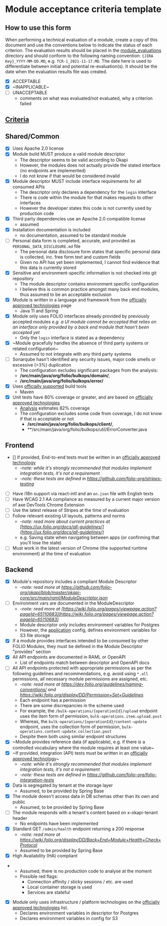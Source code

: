 # Module acceptance criteria template

## How to use this form
When performing a technical evaluation of a module, create a copy of this document and use the conventions below to indicate the status of each criterion.  The evaluation results should be placed in the [module_evaluations](https://github.com/folio-org/tech-council/tree/master/module_evaluations) directory and should conform to the following naming convention: `{JIRA Key}_YYYY-MM-DD.MD`, e.g. `TCR-1_2021-11-17.MD`.  The date here is used to differentiate between initial and potential re-evaluation(s).  It should be the date when the evaluation results file was created.

* [x] ACCEPTABLE
* [x] ~INAPPLICABLE~
* [ ] UNACCEPTABLE
  * comments on what was evaluated/not evaluated, why a criterion failed

## [Criteria](https://github.com/folio-org/tech-council/blob/7b10294a5c1c10c7e1a7c5b9f99f04bf07630f06/MODULE_ACCEPTANCE_CRITERIA.MD)

## Shared/Common
* [x] Uses Apache 2.0 license
* [x] Module build MUST produce a valid module descriptor
    * The descriptor seems to be valid according to Okapi
    * However, the modules does not actually provide the stated interface (no endpoints are implemented)
    * I do not know if that would be considered invalid
* [x] Module descriptor MUST include interface requirements for all consumed APIs
  * The descriptor only declares a dependency for the `login` interface
  * There is code within the module for that makes requests to other interfaces
  * However the developer states this code is not currently used by production code 
* [x] Third party dependencies use an Apache 2.0 compatible license
    * assumed
* [x] Installation documentation is included
    * no documentation, assumed to be standard module
* [ ] Personal data form is completed, accurate, and provided as `PERSONAL_DATA_DISCLOSURE.md` file
  * The personal data disclosure form states that specific personal data is collected, inc. free form text and custom fields
  * Given no API has yet been implemented, I cannot find evidence that this data is currently stored
* [x] Sensitive and environment-specific information is not checked into git repository
  * The module descriptor contains environment specific configuration
  * I believe this is common practice amongst many back end modules, thus assumed to be an acceptable exclusion
* [x] Module is written in a language and framework from the [officially approved technologies](https://wiki.folio.org/display/TC/Officially+Supported+Technologies) page
  * Java 11 and Spring
* [x] Module only uses FOLIO interfaces already provided by previously accepted modules _e.g. a UI module cannot be accepted that relies on an interface only provided by a back end module that hasn't been accepted yet_
  * Only the `login` interface is stated as a dependency
* [x] ~Module gracefully handles the absence of third party systems or related configuration~
  * Assumed to not integrate with any third party systems
* [ ] Sonarqube hasn't identified any security issues, major code smells or excessive (>3%) duplication
  * The configuration excludes significant packages from the analysis:
  * **/src/main/java/org/folio/bulkops/domain/**,
  * **/src/main/java/org/folio/bulkops/error/**
* [x] Uses [officially supported](https://wiki.folio.org/display/TC/Officially+Supported+Technologies) build tools
  * Maven
* [x] Unit tests have 80% coverage or greater, and are based on [officially approved technologies](https://wiki.folio.org/display/TC/Officially+Supported+Technologies)
  * [Analysis](https://github.com/folio-org/mod-bulk-operations/runs/10477334470) estimates 82% coverage  
  * The configuration excludes some code from coverage, I do not know if that is acceptable or not
    * **/src/main/java/org/folio/bulkops/client/**,
    * **/src/main/java/org/folio/bulkops/util/ErrorConverter.java  

## Frontend
* [] If provided, End-to-end tests must be written in an [officially approved technology](https://wiki.folio.org/display/TC/Officially+Supported+Technologies)
  * -_note: while it's strongly recommended that modules implement integration tests, it's not a requirement_
  * -_note: these tests are defined in https://github.com/folio-org/stripes-testing_
* [ ] Have i18n support via react-intl and an `en.json` file with English texts
* [ ] Have WCAG 2.1 AA compliance as measured by a current major version of axe DevTools Chrome Extension
* [ ] Use the latest release of Stripes at the time of evaluation
* [ ] Follow relevant existing UI layouts, patterns and norms
  * -_note: read more about current practices at [https://ux.folio.org/docs/all-guidelines/](https://ux.folio.org/docs/all-guidelines/)_
  * e.g. Saving state when navigating between apps (or confirming that you'll lose the state)
* [ ] Must work in the latest version of Chrome (the supported runtime environment) at the time of evaluation

## Backend
* [x] Module's repository includes a compliant Module Descriptor
  * -_note: read more at https://github.com/folio-org/okapi/blob/master/okapi-core/src/main/raml/ModuleDescriptor.json_
* [ ] Environment vars are documented in the ModuleDescriptor
  * -_note: read more at [https://wiki.folio.org/pages/viewpage.action?pageId=65110683](https://wiki.folio.org/pages/viewpage.action?pageId=65110683)_
  * Module descriptor only includes environment variables for Postgres
  * However, the [application](https://github.com/folio-org/mod-bulk-operations/blob/c3e6475d0cc7158efb4893a419a5403a9d4019c4/src/main/resources/application.yml#L61) config, defines environment variables for S3 file storage
* [x] If a module provides interfaces intended to be consumed by other FOLIO Modules, they must be defined in the Module Descriptor "provides" section
* [x] All API endpoints are documented in RAML or OpenAPI
  * List of endpoints match between descriptor and OpenAPI docs
* [ ] All API endpoints protected with appropriate permissions as per the following guidelines and recommendations, e.g. avoid using `*.all` permissions, all necessary module permissions are assigned, etc.
  * -_note: read more at https://dev.folio.org/guidelines/naming-conventions/ and https://wiki.folio.org/display/DD/Permission+Set+Guidelines_
  * Each endpoint has a permission
  * There are some discrepancies in the scheme used
  * For example, the `/bulk-operations/{operationId}/upload` endpoint uses the item form of permission, `bulk-operations.item.upload.post`
  * Whereas, the `bulk-operations/{operationId}/content-update` endpoint, uses the collection form of permission, `bulk-operations.content-update.collection.post`
  * Despite them both using similar endpoint structures
* [x] ~Module provides reference data (if applicable), e.g. if there is a controlled vocabulary where the module requires at least one value~
* [x] ~If provided, integration (API) tests must be written in an [officially approved technology](https://wiki.folio.org/display/TC/Officially+Supported+Technologies)~
  * -_note: while it's strongly recommended that modules implement integration tests, it's not a requirement_
  * -_note: these tests are defined in https://github.com/folio-org/folio-integration-tests_
* [x] Data is segregated by tenant at the storage layer
  * Assumed, to be provided by Spring Base
* [x] The module doesn't access data in DB schemas other than its own and public
  * Assumed, to be provided by Spring Base
* [ ] The module responds with a tenant's content based on x-okapi-tenant header
  * No endpoints have been implemented
* [x] Standard GET `/admin/health` endpoint returning a 200 response
  * -_note: read more at https://wiki.folio.org/display/DD/Back+End+Module+Health+Check+Protocol_
  * Assumed to be provided by Spring Base
* [x] High Availability (HA) compliant
* * Assumed, there is no production code to analyse at the moment
  * Possible red flags:
    * Connection affinity / sticky sessions / etc. are used
    * Local container storage is used
    * Services are stateful
* [x] Module only uses infrastructure / platform technologies on the [officially approved technologies](https://wiki.folio.org/display/TC/Officially+Supported+Technologies) list.
  * Declares environment variables in descriptor for Postgres
  * Declares environment variables in config for S3
